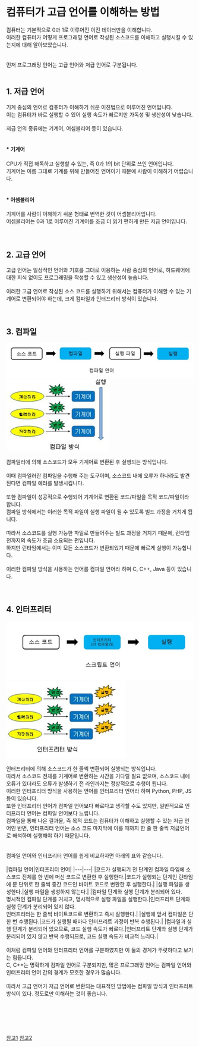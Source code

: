 # 컴퓨터가 고급 언어를 이해하는 방법

컴퓨터는 기본적으로 0과 1로 이루어진 이진 데이터만을 이해합니다.  
이러한 컴퓨터가 어떻게 프로그래밍 언어로 작성된 소스코드를 이해하고 실행시킬 수 있는지에 대해 알아보았습니다.
</br>
</br>
</br>
먼저 프로그래밍 언어는 고급 언어와 저급 언어로 구분됩니다.
</br>
</br>
## 1. 저급 언어
기계 중심의 언어로 컴퓨터가 이해하기 쉬운 이진법으로 이루어진 언어입니다.  
이는 컴퓨터가 바로 실행할 수 있어 실행 속도가 빠르지만 가독성 및 생산성이 낮습니다.
</br>
</br>
저급 언의 종류에는 기계어, 어셈블리어 등이 있습니다.
</br>
</br>
#### * 기계어
CPU가 직접 해독하고 실행할 수 있는, 즉 0과 1의 bit 단위로 쓰인 언어입니다.  
기계어는 이름 그대로 기계를 위해 만들어진 언어이기 때문에 사람이 이해하기 어렵습니다.
</br>
</br>
#### * 어셈블리어
기계어를 사람이 이해하기 쉬운 형태로 번역한 것이 어셈블리어입니다.  
어셈블리어는 0과 1로 이루어진 기계어를 조금 더 읽기 편하게 만든 저급 언어입니다.
</br>
</br>
</br>
## 2. 고급 언어
고급 언어는 일상적인 언어와 기호를 그대로 이용하는 사람 중심의 언어로, 하드웨어에 대한 지식 없이도 프로그래밍을 작성할 수 있고 생산성이 높습니다.
</br>
</br>
이러한 고급 언어로 작성된 소스 코드를 실행하기 위해서는 컴퓨터가 이해할 수 있는 기계어로 변환되어야 하는데, 크게 컴파일과 인터프리터 방식이 있습니다.
</br>
</br>
</br>
## 3. 컴파일

![img.png](../image/정현주-image1.jpg)
![img.png](../image/정현주-image2.jpg)

컴파일러에 의해 소스코드가 모두 기계어로 변환된 후 실행되는 방식입니다.
</br>
</br>
이때 컴파일러란 컴파일을 수행해 주는 도구이며, 소스코드 내에 오류가 하나라도 발견된다면 컴파일 에러를 발생시킵니다.
</br>
</br>
또한 컴파일이 성공적으로 수행되어 기계어로 변환된 코드/파일을 목적 코드/파일이라 합니다.  
컴파일 방식에서는 이러한 목적 파일이 실행 파일이 될 수 있도록 빌드 과정을 거치게 됩니다.
</br>
</br>
따라서 소스코드를 실행 가능한 파일로 만들어주는 빌드 과정을 거치기 때문에, 런타임 전까지의 속도가 조금 소요되는 편입니다.  
하지만 런타임에서는 이미 모든 소스코드가 변환되었기 때문에 빠르게 실행이 가능합니다.
</br>
</br>
이러한 컴파일 방식을 사용하는 언어를 컴파일 언어라 하며 C, C++, Java 등이 있습니다.
</br>
</br>
</br>
## 4. 인터프리터

![img.png](../image/정현주-image3.jpg)
![img.png](../image/정현주-image4.jpg)

인터프리터에 의해 소스코드가 한 줄씩 변환되어 실행되는 방식입니다.
</br>
따라서 소스코드 전체를 기계어로 변환하는 시간을 기다릴 필요 없으며, 소스코드 내에 오류가 있더라도 오류가 발생하기 전 라인까지는 정상적으로 수행이 됩니다.
</br>
이러한 인터프리터 방식을 사용하는 언어를 인터프리터 언어라 하며 Python, PHP, JS 등이 있습니다.
</br>
또한 인터프리터 언어가 컴파일 언어보다 빠르다고 생각할 수도 있지만, 일반적으로 인터프리터 언어는 컴파일 언어보다 느립니다.  
컴파일을 통해 나온 결과물, 즉 목적 코드는 컴퓨터가 이해하고 실행할 수 있는 저급 언어인 반면, 인터프리터 언어는 소스 코드 마지막에 이를 때까지 한 줄 한 줄씩 저급언어로 해석하며 실행해야 하기 때문입니다.
</br>
</br>
</br>
컴파일 언어와 인터프리터 언어를 쉽게 비교하자면 아래의 표와 같습니다.
</br>
</br>
|컴파일 언어|인터프리터 언어|
|---|---|
|코드가 실행되기 전 단계인 컴파일 타임에 소스코드 전체를 한 번에 머신 코드로 변환한 후 실행한다.|코드가 실행되는 단계인 런타임에 문 단위로 한 줄씩 중간 코드인 바이트 코드로 변환한 후 실행한다.|
|실행 파일을 생성한다.|실행 파일을 생성하지 않는다.|
|컴파일 단계와 실행 단계가 분리되어 있다.</br>명시적인 컴파일 단계를 거치고, 명시적으로 실행 파일을 실행한다.|인터프리트 단계와 실행 단계가 분리되어 있지 않다.</br>인터프리터는 한 줄씩 바이트코드로 변환하고 즉시 실행한다.|
|실행에 앞서 컴파일은 단 한 번 수행된다.|코드가 실행될 때마다 인터프리트 과정이 반복 수행된다.|
|컴파일과 실행 단계가 분리되어 있으므로, 코드 실행 속도가 빠르다.|인터프리트 단계와 실행 단계가 분리되어 있지 않고 반복 수행되므로, 코드 실행 속도가 비교적 느리다.|
</br>
</br>
이처럼 컴파일 언어와 인터프리터 언어를 구분하였지만 이 둘의 경계가 뚜렷하다고 보기는 힘듭니다.  
C, C++는 명확하게 컴파일 언어로 구분되지만, 많은 프로그래밍 언어는 컴파일 언어와 인터프리터 언어 간의 경계가 모호한 경우가 많습니다.
</br>
</br>
따라서 고급 언어가 저급 언어로 변환되는 대표적인 방법에는 컴파일 방식과 인터프리트 방식이 있다. 정도로만 이해하는 것이 좋습니다.
</br>
</br>
</br>
</br>
</br>
</br>

[참고1](https://louis-j.tistory.com/entry/%EC%9D%B8%ED%84%B0%ED%94%84%EB%A6%AC%ED%84%B0-%EC%96%B8%EC%96%B4-vs-%EC%BB%B4%ED%8C%8C%EC%9D%BC-%EC%96%B8%EC%96%B4%EA%B3%A0%EA%B8%89%EC%96%B8%EC%96%B4)
[참고2](https://rebugs.tistory.com/187)
